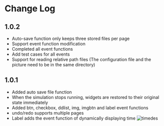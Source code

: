 # Change Log

## 1.0.2 

 - Auto-save function only keeps three stored files per page
 - Support event function modification
 - Completed all event functions
 - Add test cases for all events
 - Support for reading relative path files (The configuration file and the picture need to be in the same directory)
 
## 1.0.1
 - Added auto save file function
 - When the simulation stops running, widgets are restored to their original state immediately
 - Added btn, checkbox, ddlist, img, imgbtn and label event functions
 - undo/redo supports multiple pages
 - Label adds the event function of dynamically displaying time
  ![timedes](https://raw.githubusercontent.com/CURTLab/LVGLBuilder/master/doc/timedes.png)
